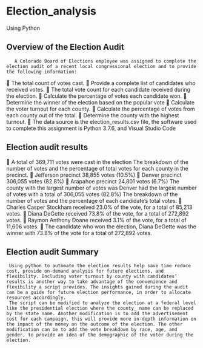 # Election_analysis
Using Python
## Overview of the Election Audit 
       A Colorado Board of Elections employee was assigned to complete the election audit of a recent local congressional election and to provide the following information:
	The total count of votes cast.
	Provide a complete list of candidates who received votes.
	The total vote count for each candidate received during the election.
	Calculate the percentage of votes each candidate won.
	Determine the winner of the election based on the popular vote
	Calculate the voter turnout for each county.
	Calculate the percentage of votes from each county out of the total.
	Determine the county with the highest turnout.
	The data source is the election_results.csv file, the software used to complete this assignment is Python 3.7.6, and Visual Studio Code 
 

## Election audit results
	A total of 369,711 votes were cast in the election 
     The breakdown of the number of votes and the percentage of total votes for each county in the precinct.
	Jefferson precinct 38,855 votes (10.5%)
	Denver precinct 306,055 votes (82.8%)
	Arapahoe precinct 24,801 votes (6.7%) 
       The county with the largest number of votes was Denver had the largest number of votes with  a total of 306,055 votes (82.8%)
        The breakdown of the number of votes and the percentage of each candidate’s total votes.
	Charles Casper Stockham received 23.0% of the vote, for a total of 85,213 votes.
	Diana DeGette received 73.8% of the vote, for a total of 272,892 votes.
	Raymon Anthony Doane received 3.1% of the vote, for a total of 11,606 votes.
	The candidate who won the election, Diana DeGette was the winner with 73.8% of the vote for a total of 272,892 votes.


## Election audit Summary
     Using python to automate the election results help save time reduce cost, provide on-demand analysis for future elections, and flexibility. Including voter turnout by county with candidates’ results is another way to take advantage of the convenience and flexibility a script provides. The insights gained during the audit can be a guide for future election performance, in order to allocate resources accordingly.
     The script can be modified to analyze the election at a federal level like the presidential election where the county_ name can be replaced by the state name. Another modification is to add the advertisement cost for each campaign, this will provide more in-depth information on the impact of the money on the outcome of the election. The other modification can be to add the vote breakdown by race, age, and gender, to provide an idea of the demographic of the voter during the election.

    

